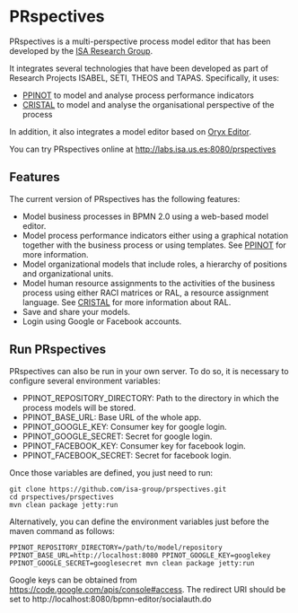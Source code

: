 PRspectives
===========

PRspectives is a multi-perspective process model editor that has been developed by the [ISA Research Group](http://www.isa.us.es). 

It integrates several technologies that have been developed as part of Research Projects ISABEL, SETI, THEOS and TAPAS. Specifically, it uses:
* [PPINOT](http://www.isa.us.es/ppinot) to model and analyse process performance indicators
* [CRISTAL](http://www.isa.us.es/cristal) to model and analyse the organisational perspective of the process

In addition, it also integrates a model editor based on [Oryx Editor](http://bpt.hpi.uni-potsdam.de/Oryx).

You can try PRspectives online at http://labs.isa.us.es:8080/prspectives

Features
--------

The current version of PRspectives has the following features:

* Model business processes in BPMN 2.0 using a web-based model editor.
* Model process performance indicators either using a graphical notation together with the business process or using templates. See [PPINOT](http://www.isa.us.es/ppinot) for more information.
* Model organizational models that include roles, a hierarchy of positions and organizational units.
* Model human resource assignments to the activities of the business process using either RACI matrices or RAL, a resource assignment language. See [CRISTAL](http://www.isa.us.es/cristal) for more information about RAL.
* Save and share your models.
* Login using Google or Facebook accounts.

Run PRspectives
---------------

PRspectives can also be run in your own server. To do so, it is necessary to configure several environment variables:

 - PPINOT_REPOSITORY_DIRECTORY: Path to the directory in which the process models will be stored.
 - PPINOT_BASE_URL: Base URL of the whole app.
 - PPINOT_GOOGLE_KEY: Consumer key for google login.
 - PPINOT_GOOGLE_SECRET: Secret for google login.
 - PPINOT_FACEBOOK_KEY: Consumer key for facebook login.
 - PPINOT_FACEBOOK_SECRET: Secret for facebook login.

Once those variables are defined, you just need to run:

```
git clone https://github.com/isa-group/prspectives.git
cd prspectives/prspectives
mvn clean package jetty:run
```

Alternatively, you can define the environment variables just before the maven command as follows:

```
PPINOT_REPOSITORY_DIRECTORY=/path/to/model/repository PPINOT_BASE_URL=http://localhost:8080 PPINOT_GOOGLE_KEY=googlekey PPINOT_GOOGLE_SECRET=googlesecret mvn clean package jetty:run
```

Google keys can be obtained from https://code.google.com/apis/console#access. The redirect URI should be set to http://localhost:8080/bpmn-editor/socialauth.do
